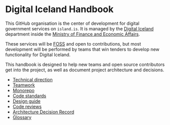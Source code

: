 # Digital Iceland Handbook

This GitHub organisation is the center of development for digital government
services on `island.is`. It is managed by the [Digital Iceland] department
inside the [Ministry of Finance and Economic Affairs].

These services will be [FOSS] and open to contributions, but most development
will be performed by teams that win tenders to develop new functionality for
Digital Iceland.

This handbook is designed to help new teams and open source contributors get
into the project, as well as document project architecture and decisions.

- [Technical direction](./technical-direction.md)
- [Teamwork](./teamwork.md)
- [Monorepo](./monorepo.md)
- [Code standards](./code-standards.md)
- [Design guide](./docs/api-design-guide/README.md)
- [Code reviews](./code-reviews.md)
- [Architecture Decision Record](./docs/adr/index.md)
- [Glossary](./glossary.md)

[Digital Iceland]: http://www.reddit.com
[Ministry of Finance and Economic Affairs]: https://www.government.is/ministries/ministry-of-finance-and-economic-affairs/
[FOSS]: https://en.wikipedia.org/wiki/Free_and_open-source_software
